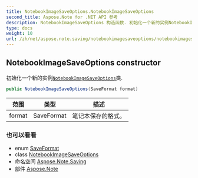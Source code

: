 ```yaml
---
title: NotebookImageSaveOptions.NotebookImageSaveOptions
second_title: Aspose.Note for .NET API 参考
description: NotebookImageSaveOptions 构造函数. 初始化一个新的实例NotebookImageSaveOptions类.
type: docs
weight: 10
url: /zh/net/aspose.note.saving/notebookimagesaveoptions/notebookimagesaveoptions/
---
```

## NotebookImageSaveOptions constructor

初始化一个新的实例[`NotebookImageSaveOptions`](../)类.

```csharp
public NotebookImageSaveOptions(SaveFormat format)
```

| 范围 | 类型 | 描述 |
| --- | --- | --- |
| format | SaveFormat | 笔记本保存的格式。 |

### 也可以看看

* enum [SaveFormat](../../../aspose.note/saveformat/)
* class [NotebookImageSaveOptions](../)
* 命名空间 [Aspose.Note.Saving](../../notebookimagesaveoptions/)
* 部件 [Aspose.Note](../../../)



